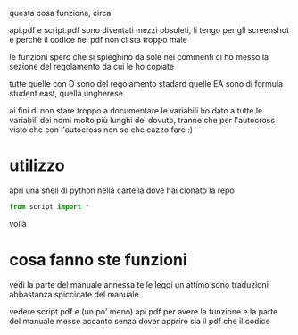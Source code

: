 questa cosa funziona, circa

api.pdf e script.pdf sono diventati mezzi obsoleti, li tengo per gli screenshot e perchè il codice nel pdf non ci sta troppo male

le funzioni spero che si spieghino da sole
nei commenti ci ho messo la sezione del regolamento da cui le ho copiate

tutte quelle con D sono del regolamento stadard
quelle EA sono di formula student east, quella ungherese

ai fini di non stare troppo a documentare le variabili ho dato a tutte le variabili dei nomi molto più lunghi del dovuto, tranne che per l'autocross visto che con l'autocross non so che cazzo fare :)

# utilizzo
apri una shell di python nella cartella dove hai clonato la repo

```python
from script import *
```

voilà

# cosa fanno ste funzioni
vedi la parte del manuale annessa
te le leggi un attimo
sono traduzioni abbastanza spiccicate del manuale

vedere script.pdf e (un po' meno) api.pdf per avere la funzione e la parte del manuale messe accanto senza dover apprire sia il pdf che il codice
